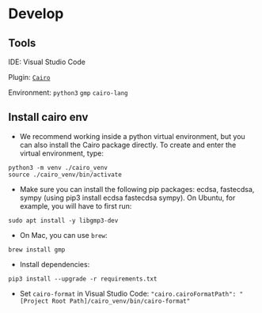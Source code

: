 # Develop

## Tools

IDE: Visual Studio Code

Plugin: [`Cairo`](https://marketplace.visualstudio.com/items?itemname=starkware.cairo)

Environment: `python3` `gmp` `cairo-lang`

## Install cairo env

- We recommend working inside a python virtual environment, but you can also install the Cairo package directly. To create and enter the virtual environment, type:

```shell
python3 -m venv ./cairo_venv
source ./cairo_venv/bin/activate
```

- Make sure you can install the following pip packages: ecdsa, fastecdsa, sympy (using pip3 install ecdsa fastecdsa sympy). On Ubuntu, for example, you will have to first run:

```shell
sudo apt install -y libgmp3-dev
```

- On Mac, you can use `brew`:

```shell
brew install gmp
```

- Install dependencies:

```shell
pip3 install --upgrade -r requirements.txt
```

- Set `cairo-format` in Visual Studio Code: `"cairo.cairoFormatPath": "[Project Root Path]/cairo_venv/bin/cairo-format"`
